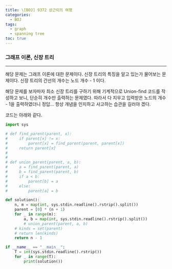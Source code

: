 ```yaml
---
title: \[BOJ] 9372 상근이의 여행
categories: 
  - BOJ
tags: 
  - graph
  - spanning tree
toc: true
---
```


### 그래프 이론, 신장 트리

---

해당 문제는 그래프 이론에 대한 문제이다. 신장 트리의 특징을 알고 있는가 물어보는 문제이다. 신장 트리의 간선의 개수는 노드 개수 - 1 이다.

해당 문제를 보자마자 최소 신장 트리를 구하기 위해 기계적으로 Union-find 코드를 작성하고 보니, 단순히 개수만 출력하는 문제였다. 따라서 다 지우고 입력받은 노드의 개수 - 1을 출력하였더니 정답... 항상 개념을 인지하고 사고하는 습관을 길러야 겠다.

코드는 아래와 같다.

```python
import sys

# def find_parent(parent, x):
#     if parent[x] != x:
#         parent[x] = find_parent(parent, parent[x])
#     return parent[x]
#
#
# def union_parent(parent, a, b):
#     a = find_parent(parent, a)
#     b = find_parent(parent, b)
#     if a < b:
#         parent[b] = a
#     else:
#         parent[a] = b

def solution():
    n, m = map(int, sys.stdin.readline().rstrip().split())
    parent = [0] * (n + 1)
    for _ in range(m):
        a, b = map(int, sys.stdin.readline().rstrip().split())
        # union_parent(parent, a, b)
    # kinds = set(parent)
    # return len(kinds)
    return n - 1

if __name__ == "__main__":
    T = int(sys.stdin.readline().rstrip())
    for _ in range(T):
        print(solution())
```